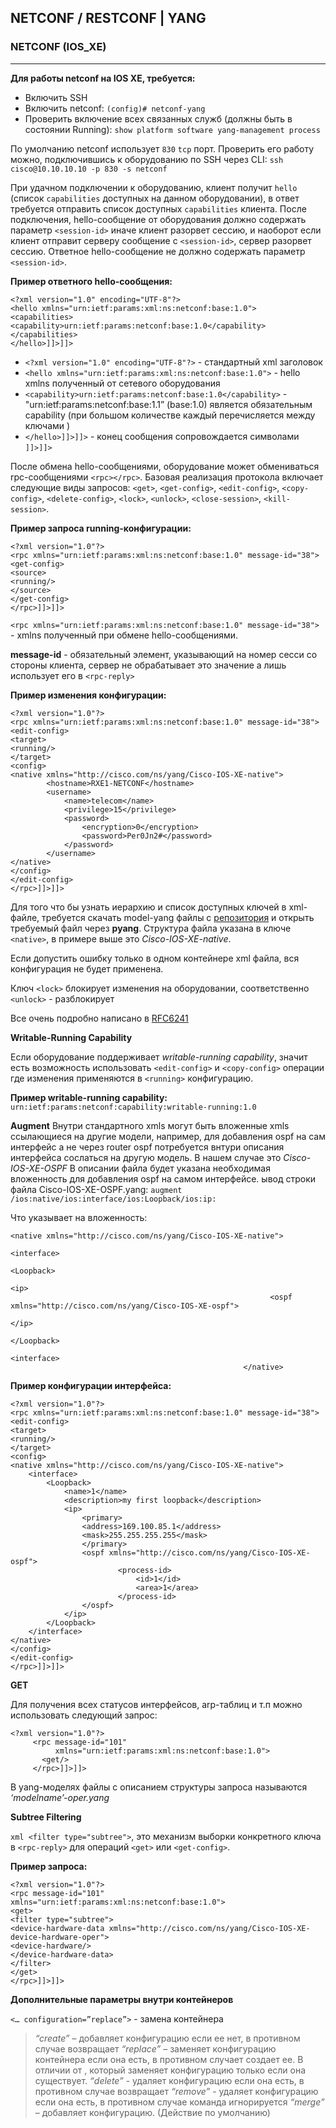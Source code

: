 ## NETCONF / RESTCONF | YANG

### NETCONF (IOS_XE)
----
**Для работы netconf на IOS XE, требуется:**
* Включить SSH 
* Включить netconf:  ```(config)# netconf-yang```
* Проверить включение всех связанных служб (должны быть в состоянии Running):  ```show platform software yang-management process```

По умолчанию netconf использует `830` `tcp` порт.
Проверить его работу можно, подключившись к оборудованию по SSH через CLI:
```ssh cisco@10.10.10.10 -p 830 -s netconf```

При удачном подключении к оборудованию, клиент получит `hello` (список `capabilities` доступных на данном оборудовании), в ответ требуется отправить список доступных `capabilities` клиента.
После подключения, hello-сообщение от оборудования должно содержать параметр `<session-id>` иначе клиент разорвет сессию, и наоборот если клиент отправит серверу сообщение с `<session-id>`, сервер разорвет сессию. Ответное hello-сообщение не должно содержать параметр `<session-id>`.

**Пример ответного hello-сообщения:**
```
<?xml version="1.0" encoding="UTF-8"?> 
<hello xmlns="urn:ietf:params:xml:ns:netconf:base:1.0">
<capabilities>
<capability>urn:ietf:params:netconf:base:1.0</capability>
</capabilities>
</hello>]]>]]>
```

* ```<?xml version="1.0" encoding="UTF-8"?>```  - стандартный xml заголовок
* ```<hello xmlns="urn:ietf:params:xml:ns:netconf:base:1.0">``` - hello xmlns полученный от сетевого оборудования
* ```<capability>urn:ietf:params:netconf:base:1.0</capability>``` -  "urn:ietf:params:netconf:base:1.1” (base:1.0) является обязательным capability (при большом количестве каждый перечисляется между ключами <capability></capability>)
* ```</hello>]]>]]>``` - конец сообщения сопровождается символами ```]]>]]>```

После обмена hello-сообщениями, оборудование может обмениваться rpc-сообщениями `<rpc></rpc>`. Базовая реализация протокола включает следующие виды запросов: 
`<get>`, `<get-config>`, `<edit-config>`, `<copy-config>`, `<delete-config>`, `<lock>`, `<unlock>`, `<close-session>`, `<kill-session>`.  

**Пример запроса running-конфигурации:**
```
<?xml version="1.0"?>
<rpc xmlns="urn:ietf:params:xml:ns:netconf:base:1.0" message-id="38">
<get-config>
<source>
<running/>
</source>
</get-config>
</rpc>]]>]]>
```

`<rpc xmlns="urn:ietf:params:xml:ns:netconf:base:1.0" message-id="38">` - xmlns полученный при обмене hello-сообщениями.

**message-id**  - обязательный элемент, указывающий на номер сесси со стороны клиента, сервер не обрабатывает это значение а лишь использует его в `<rpc-reply>`

**Пример изменения конфигурации:**
```
<?xml version="1.0"?>
<rpc xmlns="urn:ietf:params:xml:ns:netconf:base:1.0" message-id="38">
<edit-config>
<target>
<running/>
</target>
<config>
<native xmlns="http://cisco.com/ns/yang/Cisco-IOS-XE-native">
		<hostname>RXE1-NETCONF</hostname>
		<username>
			<name>telecom</name>
			<privilege>15</privilege>
			<password>
				<encryption>0</encryption>
				<password>Per0Jn2#</password>
			</password>
		</username>
</native>
</config>
</edit-config>
</rpc>]]>]]>
```

Для того что бы узнать иерархию и  список доступных ключей в xml-файле, требуется скачать model-yang файлы с [репозитория](https://github.com/YangModels/yang) и открыть требуемый файл через **pyang**.
Структура файла указана в ключе `<native>`, в примере выше это *Cisco-IOS-XE-native*.

Если допустить ошибку только в одном контейнере xml файла, вся конфигурация не будет применена.

Ключ `<lock>` блокирует изменения на оборудовании, соответственно `<unlock>` - разблокирует

Все очень подробно написано в [RFC6241](https://tools.ietf.org/html/rfc6241)

**Writable-Running Capability**

Если оборудование поддерживает *writable-running capability*, значит есть возможность использовать `<edit-config>` и `<copy-config>` операции где изменения применяются в `<running>` конфигурацию.

**Пример writable-running capability:**
`urn:ietf:params:netconf:capability:writable-running:1.0`

**Augment**
Внутри стандартного xmls могут быть вложенные xmls ссылающиеся на другие модели, например, для добавления ospf на сам интерфейс а не через router ospf  потребуется внтури описания интерфейса сослаться на другую модель. В нашем случае это *Cisco-IOS-XE-OSPF*
В описании файла будет указана необходимая вложенность для добавления ospf на самом интерфейсе.
ывод строки файла Cisco-IOS-XE-OSPF.yang:
`augment /ios:native/ios:interface/ios:Loopback/ios:ip:`

Что указывает на вложенность:
```
<native xmlns="http://cisco.com/ns/yang/Cisco-IOS-XE-native">
                                                             <interface>
            															 <Loopback>
            																		 <ip> 
                                                          <ospf xmlns="http://cisco.com/ns/yang/Cisco-IOS-XE-ospf">    
		                                                                             </ip>
																		   </Loopback>
															  <interface>
													</native>
```

**Пример конфигурации интерфейса:**
```
<?xml version="1.0"?>
<rpc xmlns="urn:ietf:params:xml:ns:netconf:base:1.0" message-id="38">
<edit-config>
<target>
<running/>
</target>
<config>
<native xmlns="http://cisco.com/ns/yang/Cisco-IOS-XE-native">
	<interface>
		<Loopback>
			<name>1</name>
			<description>my first loopback</description>
			<ip>
				<primary>
				<address>169.100.85.1</address>
				<mask>255.255.255.255</mask>
				</primary>
				<ospf xmlns="http://cisco.com/ns/yang/Cisco-IOS-XE-ospf">
						<process-id>
							<id>1</id>
							<area>1</area>
						</process-id>
				</ospf>
			</ip>
		</Loopback>	
	</interface>
</native>
</config>
</edit-config>
</rpc>]]>]]>
```

**GET**

Для получения всех статусов интерфейсов, arp-таблиц и т.п можно использовать следующий запрос:
```
<?xml version="1.0"?>
	 <rpc message-id="101"
          xmlns="urn:ietf:params:xml:ns:netconf:base:1.0">
       <get/>
     </rpc>]]>]]>
```

В yang-моделях файлы с описанием структуры запроса называются *‘modelname’-oper.yang*

**Subtree Filtering**

`xml <filter type="subtree">`, это механизм выборки конкретного ключа в `<rpc-reply>` для операций
 `<get>` или `<get-config>`.

**Пример запроса:**
```
<?xml version="1.0"?>
<rpc message-id="101"
xmlns="urn:ietf:params:xml:ns:netconf:base:1.0">
<get>
<filter type="subtree">
<device-hardware-data xmlns="http://cisco.com/ns/yang/Cisco-IOS-XE-device-hardware-oper">
<device-hardware/>
</device-hardware-data>
</filter>
</get>
</rpc>]]>]]>
```

**Дополнительные параметры внутри контейнеров**

`<… configuration=”replace”>` - замена контейнера
> *“create”* – добавляет конфигурацию если ее нет, в противном случае возвращает <rpc-error>
> *“replace”* – заменяет конфигурацию контейнера если она есть, в противном случает создает ее. В отличии от <copy-config>, который заменяет конфигурацию только если она существует.
> *“delete”* -  удаляет конфигурацию если она есть, в противном случае возвращает <rpc-error>
> *“remove”* - удаляет конфигурацию если она есть, в противном случае команда игнорируется
> *“merge”* – добавляет конфигурацию. (Действие по умолчанию)

